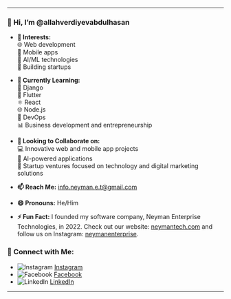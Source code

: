 
---

### 👋 Hi, I’m @allahverdiyevabdulhasan

- **👀 Interests:**  
  🌐 Web development  
  📱 Mobile apps  
  🤖 AI/ML technologies  
  🚀 Building startups

- **🌱 Currently Learning:**  
  🐍 Django  
  📱 Flutter  
  ⚛️ React  
  🌐 Node.js  
  🚀 DevOps  
  📊 Business development and entrepreneurship

- **💞️ Looking to Collaborate on:**  
  💻 Innovative web and mobile app projects  
  🧠 AI-powered applications  
  🌟 Startup ventures focused on technology and digital marketing solutions

- **📫 Reach Me:** [info.neyman.e.t@gmail.com](mailto:info.neyman.e.t@gmail.com)

- **😄 Pronouns:** He/Him

- **⚡ Fun Fact:** I founded my software company, Neyman Enterprise Technologies, in 2022. Check out our website: [neymantech.com](https://neymantech.com) and follow us on Instagram: [neymanenterprise](https://instagram.com/neymanenterprise).

### 🔗 Connect with Me:
- ![Instagram](https://img.icons8.com/ios-filled/24/FFFFFF/instagram-new.png) [Instagram](https://instagram.com/abdulhasanallahverdiyev)  
- ![Facebook](https://img.icons8.com/ios-filled/24/FFFFFF/facebook.png) [Facebook](https://facebook.com/abdulhasanallahverdiyev)  
- ![LinkedIn](https://img.icons8.com/ios-filled/24/FFFFFF/linkedin.png) [LinkedIn](https://linkedin.com/in/abdulhasanallahverdiyev)  

---
